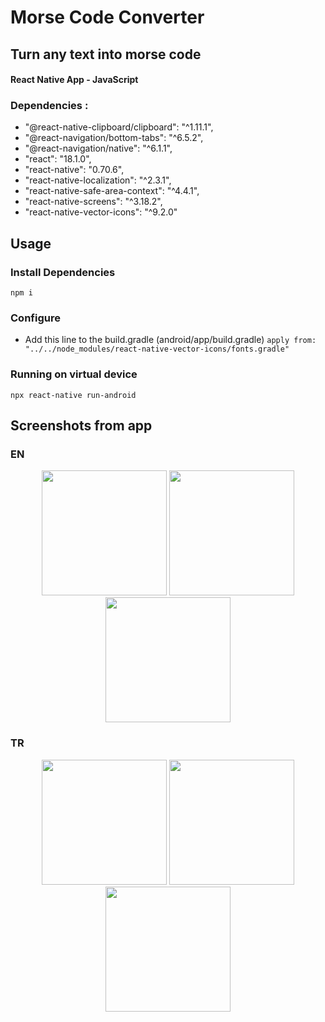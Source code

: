 # Morse Code Converter
## Turn any text into morse code 
#### React Native App - JavaScript

### Dependencies :
-    "@react-native-clipboard/clipboard": "^1.11.1",
-    "@react-navigation/bottom-tabs": "^6.5.2",
-    "@react-navigation/native": "^6.1.1",
-    "react": "18.1.0",
-    "react-native": "0.70.6",
-    "react-native-localization": "^2.3.1",
-    "react-native-safe-area-context": "^4.4.1",
-    "react-native-screens": "^3.18.2",
-    "react-native-vector-icons": "^9.2.0"


## Usage

### Install Dependencies
  ``` npm i ```

### Configure 
  - Add this line to the build.gradle (android/app/build.gradle)
  ``` apply from: "../../node_modules/react-native-vector-icons/fonts.gradle" ```
  
### Running on virtual device
  ``` npx react-native run-android ```
  
## Screenshots from app
 ### EN
  <p align="center">
    <img src="/src/assets/ss/Screenshot_1673272066.png" width="200">
    <img src="/src/assets/ss/Screenshot_1673272077.png" width="200">
    <img src="/src/assets/ss/Screenshot_1673272085.png" width="200">
  </p>
 
  ### TR
  <p align="center">
    <img src="/src/assets/ss/Screenshot_1673272222.png" width="200">
    <img src="/src/assets/ss/Screenshot_1673272227.png" width="200">
    <img src="/src/assets/ss/Screenshot_1673272230.png" width="200">
  </p>
 
